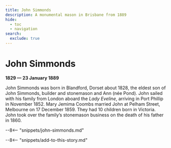 ```yaml
---
title: John Simmonds
description: A monumental mason in Brisbane from 1889
hide:
  - toc
  - navigation 
search:
  exclude: true
---
```


# John Simmonds

**1829 — 23 January 1889**

John Simmonds was born in Blandford, Dorset about 1828, the eldest son of John Simmonds, builder and stonemason and Ann (née Pond). John sailed with his family from London aboard the *Lady Eveline*, arriving in Port Phillip in November 1852. Mary Jemima Coombs married John at Pelham Street, Melbourne on 17 December 1859. They had 10 children born in Victoria. John took over the family’s stonemason business on the death of his father in 1860.

--8<-- "snippets/john-simmonds.md"

--8<-- "snippets/add-to-this-story.md"
